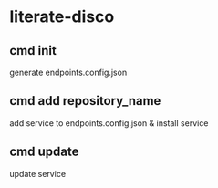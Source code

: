 # literate-disco

## cmd init

generate endpoints.config.json

## cmd add repository_name

add service to endpoints.config.json & install service

## cmd update <service>

update service

